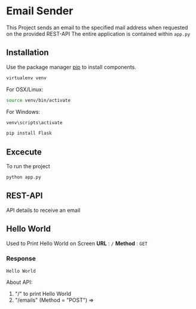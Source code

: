 # Email Sender
This Project sends an email to the specified mail address when requested on the provided REST-API
The entire application is contained within `app.py`

## Installation
Use the package manager [pip](https://pip.pypa.io/en/stable/) to install components.

```bash
virtualenv venv
```

For OSX/Linux: 
```bash
source venv/bin/activate
```
For Windows: 
```bash
venv\scripts\activate
```

```bash
pip install Flask
```

## Excecute
To run the project
```bash
python app.py
```

## REST-API
API details to receive an email

## Hello World
Used to Print Hello World on Screen
**URL** : `/`
**Method** : `GET`

### Response
`Hello World`

About API:
1. "/" to print Hello World
2. "/emails" (Method = "POST") => 

